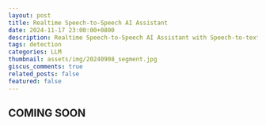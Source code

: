 ```yaml
---
layout: post
title: Realtime Speech-to-Speech AI Assistant
date: 2024-11-17 23:00:00+0800
description: Realtime Speech-to-Speech AI Assistant with Speech-to-text (STT), Large-Language Model (LLM), and Text-to-speech (TTS).
tags: detection
categories: LLM
thumbnail: assets/img/20240908_segment.jpg
giscus_comments: true
related_posts: false
featured: false
---
```


## COMING SOON